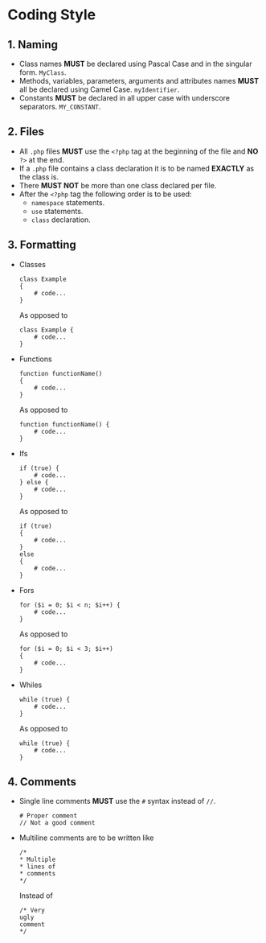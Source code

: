 # Coding Style

## 1. Naming
- Class names **MUST** be declared using Pascal Case and in the singular form. `MyClass`.
- Methods, variables, parameters, arguments and attributes names **MUST** all be declared using Camel Case. `myIdentifier`.
- Constants **MUST** be declared in all upper case with underscore separators. `MY_CONSTANT`.

## 2. Files
- All `.php` files **MUST** use the `<?php` tag at the beginning of the file and **NO** `?>` at the end.
- If a `.php` file contains a class declaration it is to be named **EXACTLY** as the class is.
- There **MUST NOT** be more than one class declared per file.
- After the `<?php` tag the following order is to be used:
    - `namespace` statements.
    - `use` statements.
    - `class` declaration.

## 3. Formatting
- Classes
    ```
    class Example
    {
        # code...
    }
    ```
    As opposed to 
    ```
    class Example {
        # code...
    }
    ```
    
- Functions
    ```
    function functionName() 
    {
        # code...
    }
    ```
    As opposed to
    ```
    function functionName() {
        # code...
    }
    ```
   
- Ifs
    ```
    if (true) {
        # code...
    } else {
        # code...
    }
    ```
    As opposed to
    ```
    if (true) 
    {
        # code...
    }
    else
    {
        # code...
    }
    ```

- Fors
    ```
    for ($i = 0; $i < n; $i++) {
        # code...
    }
    ```
    As opposed to 
    ```
    for ($i = 0; $i < 3; $i++) 
    {
        # code...
    }
    ```
    
- Whiles
    ```
    while (true) {
        # code...
    }
    ```
    As opposed to
    ```
    while (true) {
        # code...
    }
    ```

## 4. Comments
- Single line comments **MUST** use the `#` syntax instead of `//`.
  ```
  # Proper comment
  // Not a good comment
  ```
- Multiline comments are to be written like
  ```
  /*
  * Multiple
  * lines of
  * comments
  */
  ```
  Instead of
  ```
  /* Very
  ugly
  comment
  */
  ```
